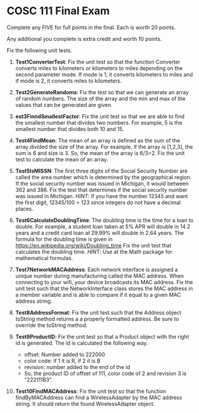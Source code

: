 # COSC 111 Final Exam


Complete any FIVE for full points in the final. Each is worth 20 points.

Any additional you complete is extra credit and worth 10 points.

Fix the following unit tests.

  1. **Test1ConverterTest**: Fix the unit test so that the function Converter converts miles to kilometers or kilometers to miles depending on the second parameter mode. If mode is 1, it converts kilometers to miles and if mode is 2, it converts miles to kilometers.
  
  1. **Test2GenerateRandoms**: Fix the test so that we can generate an array of random numbers. The size of the array and the min and max of the values that can be generated are given.

  1. **est3FinndSmallestFactor**: Fix the unit test so that we are able to find the smallest number that divides two numbers. For example, 5 is the smallest number that divides both 10 and 15.

  1. **Test4FindMean**: The mean of an array is defined as the sum of the array divided the size of the array. For example, if the array is [1,2,3], the sum is 6 and size is 3. So, the mean of the array is 6/3=2. Fix the unit test to calculate the mean of an array.

  1. **Test5IsMISSN**: The first three digits of the Social Security Number are called the area number which is determined by the geographical region. If the social security number was issued in Michigan, it would between 362 and 386. Fix the test that determines if the social security number was issued in Michigan.
  *HINT*: If you have the number 12345 and want the first digit, 12345/100 = 123 since integers do not have a decimal places.

  1. **Test6CalculateDoublingTime**: The doubling time is the time for a loan to double. For example, a student loan taken at 5% APR will double in 14.2 years and a credit card loan at 29.99% will double in 2.64 years. The formula for the doubling time is given in https://en.wikipedia.org/wiki/Doubling_time Fix the unit test that calculates the doubling time.
  *HINT*: Use at the Math package for mathematical formulas.

  1. **Test7NetworkMACAddress**: Each network interface is assigned a unique number during manufacturing called the MAC address. When connecting to your wifi, your device broadcasts its MAC address. Fix the unit test such that the NetworkInterface class stores the MAC address in a member variable and is able to compare if it equal to a given MAC address string.

  1. **Test8AddressFormat**: Fix the unit test such that the Address object toString method returns a a properly formatted address. Be sure to override the toString method.

  1. **Test9ProductID**: Fix the unit test so that a Product object with the right id is generated. The id is calculated the following way.
      - offset: Number added to 222000
      - color code: if 1 it is R, if 2 it is B
      - revision: number added to the end of the id
      - So, the product ID of offset of 111, color code of 2 and revision 3 is "222111B3".

  1. **Test10FindMACAddress**: Fix the unit test so that the function findByMACAddress can find a WirelessAdapter by the MAC address string. It should return the found WirelessAdapter object.
